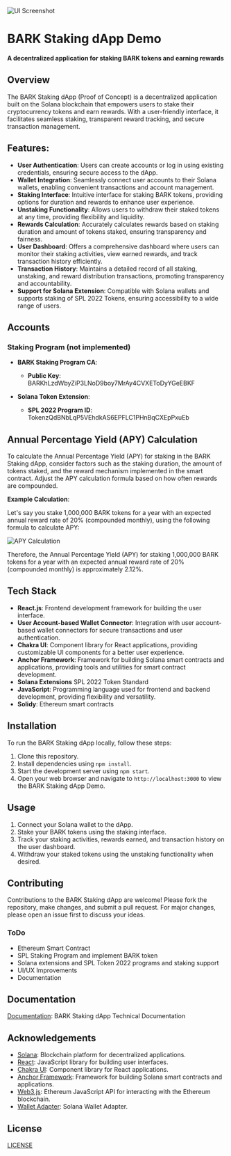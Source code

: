 ![UI Screenshot](https://github.com/bark-community/bark-staking-dapp/blob/b541e5aedaaf7c6ee664e5cdfcf0367b9ed7748f/github/screenshot2.png)

# BARK Staking dApp Demo

**A decentralized application for staking BARK tokens and earning rewards**

## Overview

The BARK Staking dApp (Proof of Concept) is a decentralized application built on the Solana blockchain that empowers users to stake their cryptocurrency tokens and earn rewards. With a user-friendly interface, it facilitates seamless staking, transparent reward tracking, and secure transaction management.

## Features:

- **User Authentication**: Users can create accounts or log in using existing credentials, ensuring secure access to the dApp.
- **Wallet Integration**: Seamlessly connect user accounts to their Solana wallets, enabling convenient transactions and account management.
- **Staking Interface**: Intuitive interface for staking BARK tokens, providing options for duration and rewards to enhance user experience.
- **Unstaking Functionality**: Allows users to withdraw their staked tokens at any time, providing flexibility and liquidity.
- **Rewards Calculation**: Accurately calculates rewards based on staking duration and amount of tokens staked, ensuring transparency and fairness.
- **User Dashboard**: Offers a comprehensive dashboard where users can monitor their staking activities, view earned rewards, and track transaction history efficiently.
- **Transaction History**: Maintains a detailed record of all staking, unstaking, and reward distribution transactions, promoting transparency and accountability.
- **Support for Solana Extension**: Compatible with Solana wallets and supports staking of SPL 2022 Tokens, ensuring accessibility to a wide range of users.

## Accounts

### Staking Program (not implemented)

- **BARK Staking Program CA**:
  - **Public Key**: BARKhLzdWbyZiP3LNoD9boy7MrAy4CVXEToDyYGeEBKF

- **Solana Token Extension**:
  - **SPL 2022 Program ID**: TokenzQdBNbLqP5VEhdkAS6EPFLC1PHnBqCXEpPxuEb

## Annual Percentage Yield (APY) Calculation

To calculate the Annual Percentage Yield (APY) for staking in the BARK Staking dApp, consider factors such as the staking duration, the amount of tokens staked, and the reward mechanism implemented in the smart contract. Adjust the APY calculation formula based on how often rewards are compounded.

**Example Calculation**:

Let's say you stake 1,000,000 BARK tokens for a year with an expected annual reward rate of 20% (compounded monthly), using the following formula to calculate APY:

![APY Calculation](https://github.com/bark-community/bark-staking-dapp-dev/blob/main/assets/apy.png)

Therefore, the Annual Percentage Yield (APY) for staking 1,000,000 BARK tokens for a year with an expected annual reward rate of 20% (compounded monthly) is approximately 2.12%.

## Tech Stack

- **React.js**: Frontend development framework for building the user interface.
- **User Account-based Wallet Connector**: Integration with user account-based wallet connectors for secure transactions and user authentication.
- **Chakra UI**: Component library for React applications, providing customizable UI components for a better user experience.
- **Anchor Framework**: Framework for building Solana smart contracts and applications, providing tools and utilities for smart contract development.
- **Solana Extensions** SPL 2022 Token Standard
- **JavaScript**: Programming language used for frontend and backend development, providing flexibility and versatility.
- **Solidy**: Ethereum smart contracts

## Installation

To run the BARK Staking dApp locally, follow these steps:

1. Clone this repository.
2. Install dependencies using `npm install`.
3. Start the development server using `npm start`.
4. Open your web browser and navigate to `http://localhost:3000` to view the BARK Staking dApp Demo.

## Usage

1. Connect your Solana wallet to the dApp.
2. Stake your BARK tokens using the staking interface.
3. Track your staking activities, rewards earned, and transaction history on the user dashboard.
4. Withdraw your staked tokens using the unstaking functionality when desired.

## Contributing

Contributions to the BARK Staking dApp are welcome! Please fork the repository, make changes, and submit a pull request. For major changes, please open an issue first to discuss your ideas.

### ToDo

- Ethereum Smart Contract
- SPL Staking Program and implement BARK token
- Solana extensions and SPL Token 2022 programs and staking support
- UI/UX Improvements
- Documentation
  
## Documentation

[Documentation](https://): BARK Staking dApp Technical Documentation

## Acknowledgements

- [Solana](https://solana.com/): Blockchain platform for decentralized applications.
- [React](https://reactjs.org/): JavaScript library for building user interfaces.
- [Chakra UI](https://chakra-ui.com/): Component library for React applications.
- [Anchor Framework](https://project-serum.github.io/anchor/): Framework for building Solana smart contracts and applications.
- [Web3.js](https://web3js.readthedocs.io/en/v1.3.4/): Ethereum JavaScript API for interacting with the Ethereum blockchain.
- [Wallet Adapter](https://github.com/anza-xyz/wallet-adapter): Solana Wallet Adapter.

## License

 [LICENSE](LICENSE)

